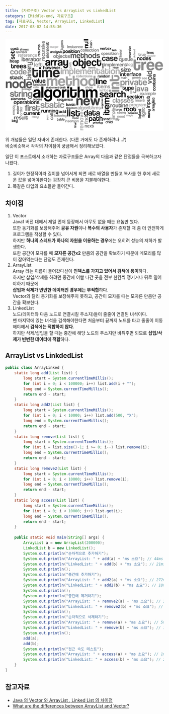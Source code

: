 ```yaml
---
title: (자료구조) Vector vs ArrayList vs LinkedList
category: [Middle-end, 자료구조]
tag: [자료구조, Vector, ArrayList, LinkedList]
date: 2017-08-02 14:58:36
---
```

![](/images/vector-array-list-linked-list/thumb.png)

위 개념들은 일단 자바에 존재한다. (다른 거에도 다 존재하려나...?)  
비슷비슷해서 각각의 차이점이 궁금해서 정리해보았다.  

일단 이 포스트에서 소개하는 자료구조들은 Array의 다음과 같은 단점들을 극복하고자 나왔다.    
1. 길이가 한정적이라 길이를 넘어서게 되면 새로 배열을 만들고 복사를 한 후에 새로운 값을 넣어야한다는 굉장히 큰 비용을 지불해야한다.  
2. 똑같은 타입의 요소들만 들어간다.

## 차이점
1. Vector  
Java1 버전 대에서 제일 먼저 등장해서 아무도 없을 때는 요놈만 썼다.  
또한 동기화를 보장해주어 **공유 자원**이나 **복수의 사용자**가 존재할 때 좀 더 안전하게 프로그램을 작성할 수 있다.  
하지만 **하나의 스레드가 하나의 자원을 이용하는 경우**에는 오히려 성능의 저하가 발생한다.  
또한 공간이 모자를 때 **모자른 공간x2** 만큼의 공간을 확보하기 때문에 메모리를 많이 잡아먹는다는 단점도 존재한다.  
2. ArrayList  
Array 라는 이름이 들어갔다싶이 **인덱스를 가지고 있어서 검색에 용이**하다.  
하지만 삽입/삭제를 하려면 중간에 이빨 나간 곳을 전부 한칸씩 땡기거나 뒤로 밀어야하기 때문에  
**삽입과 삭제가 빈번한 데이터인 경우에는 부적합**하다.  
Vector와 달리 동기화를 보장해주지 못하고, 공간이 모자를 때는 모자른 만큼만 공간을 확보한다.  
3. LinkedList  
노드(데이터와 다음 노드로 연결시킬 주소지)들이 줄줄이 연결된 녀석이다.  
맨 마지막에 있는 녀석을 검색해야한다면 처음부터 끝까지 노드를 타고 줄줄이 이동해야해서 **검색에는 적합하지 않다**.  
하지만 삭제/삽입을 할 때는 중간에 해당 노드의 주소지만 바꿔주면 되므로 **삽입/삭제가 빈번한 데이터에 적합**하다.

## ArrayList vs LinkdedList
```java
public class ArrayLinked {
    static long add(List list) {
        long start = System.currentTimeMillis();
        for (int i = 0; i < 100000; i++) list.add(i + "");
        long end = System.currentTimeMillis();
        return end - start;
    }
    static long add2(List list) {
        long start = System.currentTimeMillis();
        for (int i = 0; i < 10000; i++) list.add(500, "X");
        long end = System.currentTimeMillis();
        return end - start;
    }
    static long remove(List list) {
        long start = System.currentTimeMillis();
        for (int i = list.size()-1; i >= 0; i--) list.remove(i);
        long end = System.currentTimeMillis();
        return end - start;
    }
    static long remove2(List list) {
        long start = System.currentTimeMillis();
        for (int i = 0; i < 10000; i++) list.remove(i);
        long end = System.currentTimeMillis();
        return end - start;
    }
    static long access(List list) {
        long start = System.currentTimeMillis();
        for (int i = 0; i < 10000; i++) list.get(i);
        long end = System.currentTimeMillis();
        return end - start;
    }

    public static void main(String[] args) {
        ArrayList a = new ArrayList(200000);
        LinkedList b = new LinkedList();
        System.out.println("순차적으로 추가하기");
        System.out.println("ArrayList: " + add(a) + "ms 소요"); // 44ms
        System.out.println("LinkedList: " + add(b) + "ms 소요"); // 21ms
        System.out.println();
        System.out.println("중간에 추가하기");
        System.out.println("ArrayList: " + add2(a) + "ms 소요"); // 272ms
        System.out.println("LinkedList: " + add2(b) + "ms 소요"); // 18ms
        System.out.println();
        System.out.println("중간에 제거하기");
        System.out.println("ArrayList: " + remove2(a) + "ms 소요"); // 259ms
        System.out.println("LinkedList: " + remove2(b) + "ms 소요"); // 458ms
        System.out.println();
        System.out.println("순차적으로 삭제하기");
        System.out.println("ArrayList: " + remove(a) + "ms 소요"); // 5ms
        System.out.println("LinkedList: " + remove(b) + "ms 소요"); // 15ms
        System.out.println();
        add(a);
        add(b);
        System.out.println("접근 속도 테스트");
        System.out.println("ArrayList: " + access(a) + "ms 소요"); // 1ms
        System.out.println("LinkedList: " + access(b) + "ms 소요"); // 283ms
    }
}
```

## 참고자료
* [Java 의 Vector 와 ArrayList , Linked List 의 차이점](http://seeit.kr/36)  
* [What are the differences between ArrayList and Vector?](https://stackoverflow.com/questions/2986296/what-are-the-differences-between-arraylist-and-vector)
